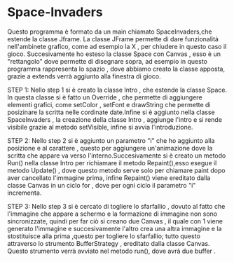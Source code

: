 # Space-Invaders
Questo programma è formato da un main chiamato SpaceInvaders,che estende la classe Jframe. 
La classe JFrame permette di dare funzionalità nell'ambinete grafico, come ad esempio la X , per chiudere in questo caso il gioco.
Succesivamente ho esteso la classe Space con Canvas , esso è un "rettangolo" dove permette di disegnare sopra, ad esempio in questo programma rappresenta lo spazio , dove abbiamo creato la classe apposta, grazie a extends verrà aggiunto alla finestra di gioco.

STEP 1:
Nello step 1 si è creato la classe Intro , che estende la classe Space.
In questa classe si è fatto un Override , che permette di aggiungere elementi grafici, come setColor , setFont e drawString che permette di posizinare la scritta nelle cordinate date.Infine si è aggiunto nella classe SpaceInvaders , la creazione della classe Intro , aggiunge l'intro e si rende visibile grazie al metodo setVisible, infine si avvia l'introduzione.

STEP 2:
Nello step 2 si è aggiunto un parametro "i" che ho aggiunto alla posizione e al carattere , questo per aggiungere un'animazione dove la scritta che appare va verso l'interno.Succesivamente si è creato un metodo Run() nella classe Intro per richiamare il metodo Repaint(),esso esegue il metodo Update() , dove questo metodo serve solo per chiamare paint dopo aver cancellato l'immagine prima, infine  Repaint() viene ereditato dalla classe Canvas in un ciclo for , dove per ogni ciclo il parametro "i" incrementa.

STEP 3:
Nello step 3 si è cercato di togliere lo sfarfallio , dovuto al fatto che l'immagine che appare a schermo e la formazione di immagine non sono sincronizzate, quindi per far ciò si creano due Canvas , il quale con 1 viene generato l'immagine e succesivamente l'altro crea una altra immagine e la stostituisce alla prima ,questo per togliere lo sfarfallio; tutto questo attraverso lo strumento BufferStrategy , ereditato dalla classe Canvas. Questo strumento verrà avviato nel metodo run(), dove avrà due buffer .
